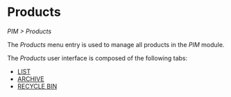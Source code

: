 # Products  

*PIM > Products*

The *Products* menu entry is used to manage all products in the *PIM* module.

The *Products* user interface is composed of the following tabs:
  - [LIST](./02a_List.md)
  - [ARCHIVE](./02b_Archive.md)
  - [RECYCLE BIN](./02c_RecycleBin.md)
